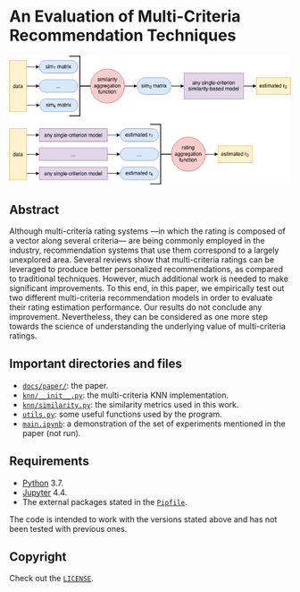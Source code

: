 # An Evaluation of Multi-Criteria Recommendation Techniques

![Diagram](docs/paper/static/diagram.png)

## Abstract

Although multi-criteria rating systems —in which the rating is composed of a vector along several criteria— are being commonly employed in the industry, recommendation systems that use them correspond to a largely unexplored area. Several reviews show that multi-criteria ratings can be leveraged to produce better personalized recommendations, as compared to traditional techniques. However, much additional work is needed to make significant improvements. To this end, in this paper, we empirically test out two different multi-criteria recommendation models in order to evaluate their rating estimation performance. Our results do not conclude any improvement. Nevertheless, they can be considered as one more step towards the science of understanding the underlying value of multi-criteria ratings.

## Important directories and files

- [`docs/paper/`](docs/paper/): the paper.
- [`knn/__init__.py`](knn/__init__.py): the multi-criteria KNN implementation.
- [`knn/similarity.py`](knn/similarity.py): the similarity metrics used in this work.
- [`utils.py`](utils.py): some useful functions used by the program.
- [`main.ipynb`](main.ipynb): a demonstration of the set of experiments mentioned in the paper (not run).

## Requirements

- [Python](https://www.python.org/) 3.7.
- [Jupyter](https://jupyter.org/) 4.4.
- The external packages stated in the [`Pipfile`](Pipfile).

The code is intended to work with the versions stated above and has not been tested with previous ones.

## Copyright

Check out the [`LICENSE`](LICENSE).
